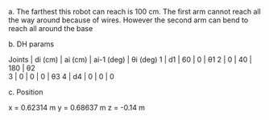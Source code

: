 a. The farthest this robot can reach is 100 cm. The first arm cannot
reach all the way around because of wires. However the second arm
can bend to reach all around the base 

b. DH params

Joints   |   di (cm)   |   ai (cm)   |   ai-1 (deg)   |    θi (deg)
   1     |      d1     |     60      |      0         |       θ1
   2     |      0      |     40      |      180       |       θ2  
   3     |      0      |     0       |      0         |       θ3
   4     |      d4     |     0       |      0         |       0
   
c. Position
   
x = 0.62314 m
y = 0.68637 m
z = -0.14 m